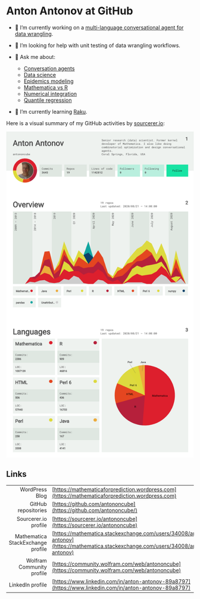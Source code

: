 # Anton Antonov at GitHub

- 🔭 I’m currently working on a [multi-language conversational agent for data wrangling](https://github.com/antononcube/Raku-DSL-English-DataQueryWorkflows).

- 🤔 I’m looking for help with unit testing of data wrangling workflows.

- 💬 Ask me about:
   - [Conversation agents](https://github.com/antononcube/ConversationalAgents)
   - [Data science](https://github.com/antononcube/HowToBeADataScientistImpostor-book)
   - [Epidemics modeling](https://github.com/antononcube/SystemModeling/tree/master/Projects/Coronavirus-propagation-dynamics)
   - [Mathematica vs R](https://github.com/antononcube/MathematicaVsR)
   - [Numerical integration](https://github.com/antononcube/NIntegrateTheMissingManual-book)
   - [Quantile regression](https://github.com/antononcube/QRMon-R)

- 🌱 I’m currently learning [Raku](https://raku.org).

Here is a visual summary of my GitHub activities by [sourcerer.io](https://sourcerer.io):

[![sourcerer.io.antononcube](https://github.com/antononcube/antononcube/raw/master/Diagrams/antononcube-at-sourcerer-io.png)](https://sourcerer.io/antononcube)

## Links

|                  |                                                              |
| ---------------: | ------------------------------------------------------------ |
| WordPress Blog | [https://mathematicaforprediction.wordpress.com](https://mathematicaforprediction.wordpress.com) |
| GitHub repositories | [https://github.com/antononcube](https://github.com/antononcube/) |
| Sourcerer.io profile | [https://sourcerer.io/antononcube](https://sourcerer.io/antononcube) |
| Mathematica StackExchange profile | [https://mathematica.stackexchange.com/users/34008/anton-antonov](https://mathematica.stackexchange.com/users/34008/anton-antonov) |
| Wolfram Community profile | [https://community.wolfram.com/web/antononcube](https://community.wolfram.com/web/antononcube) |
| LinkedIn profile | [https://www.linkedin.com/in/anton-antonov-89a8797](https://www.linkedin.com/in/anton-antonov-89a8797) |


<!--
**antononcube/antononcube** is a ✨ _special_ ✨ repository because its `README.md` (this file) appears on your GitHub profile.

Here are some ideas to get you started:

- 🔭 I’m currently working on ...
- 🌱 I’m currently learning ...
- 👯 I’m looking to collaborate on ...
- 🤔 I’m looking for help with ...
- 💬 Ask me about ...
- 📫 How to reach me: ...
- 😄 Pronouns: ...
- ⚡ Fun fact: ...

<a href="https://sourcerer.io/antononcube"><img src="https://img.shields.io/badge/Mathematica-2386%20commits-orange.svg" alt=""></a>

-->
